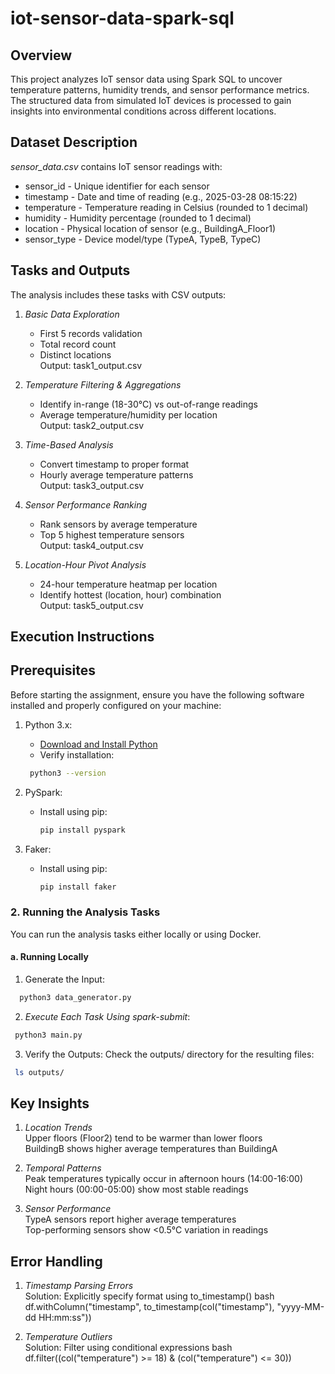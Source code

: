 # iot-sensor-data-spark-sql


## Overview
This project analyzes IoT sensor data using Spark SQL to uncover temperature patterns, humidity trends, and sensor performance metrics. The structured data from simulated IoT devices is processed to gain insights into environmental conditions across different locations.

## Dataset Description
*sensor_data.csv* contains IoT sensor readings with:
- sensor_id - Unique identifier for each sensor
- timestamp - Date and time of reading (e.g., 2025-03-28 08:15:22)
- temperature - Temperature reading in Celsius (rounded to 1 decimal)
- humidity - Humidity percentage (rounded to 1 decimal)
- location - Physical location of sensor (e.g., BuildingA_Floor1)
- sensor_type - Device model/type (TypeA, TypeB, TypeC)

## Tasks and Outputs
The analysis includes these tasks with CSV outputs:

1. *Basic Data Exploration*  
   - First 5 records validation  
   - Total record count  
   - Distinct locations  
   Output: task1_output.csv

2. *Temperature Filtering & Aggregations*  
   - Identify in-range (18-30°C) vs out-of-range readings  
   - Average temperature/humidity per location  
   Output: task2_output.csv

3. *Time-Based Analysis*  
   - Convert timestamp to proper format  
   - Hourly average temperature patterns  
   Output: task3_output.csv

4. *Sensor Performance Ranking*  
   - Rank sensors by average temperature  
   - Top 5 highest temperature sensors  
   Output: task4_output.csv

5. *Location-Hour Pivot Analysis*  
   - 24-hour temperature heatmap per location  
   - Identify hottest (location, hour) combination  
   Output: task5_output.csv

## Execution Instructions
## Prerequisites

Before starting the assignment, ensure you have the following software installed and properly configured on your machine:

1. Python 3.x:
   - [Download and Install Python](https://www.python.org/downloads/)
   - Verify installation:
    ``` bash
     python3 --version
    ```
     

2. PySpark:
   - Install using pip:
     ```bash
     pip install pyspark
     ```

3. Faker:
   - Install using pip:
     ```bash
     pip install faker
     ```

### 2. Running the Analysis Tasks

You can run the analysis tasks either locally or using Docker.

#### a. Running Locally

1. Generate the Input:
 ``` bash
   python3 data_generator.py
  ``` 

2. *Execute Each Task Using spark-submit*:
  ``` bash
   python3 main.py
   ``` 
   

3. Verify the Outputs:
   Check the outputs/ directory for the resulting files:
  ``` bash
   ls outputs/
   ```

## Key Insights
1. *Location Trends*  
   Upper floors (Floor2) tend to be warmer than lower floors  
   BuildingB shows higher average temperatures than BuildingA

2. *Temporal Patterns*  
   Peak temperatures typically occur in afternoon hours (14:00-16:00)  
   Night hours (00:00-05:00) show most stable readings

3. *Sensor Performance*  
   TypeA sensors report higher average temperatures  
   Top-performing sensors show <0.5°C variation in readings

## Error Handling
1. *Timestamp Parsing Errors*  
   Solution: Explicitly specify format using to_timestamp()
    bash
    df.withColumn("timestamp", to_timestamp(col("timestamp"), "yyyy-MM-dd HH:mm:ss"))
    

2. *Temperature Outliers*  
   Solution: Filter using conditional expressions
   bash
   df.filter((col("temperature") >= 18) & (col("temperature") <= 30))
     

